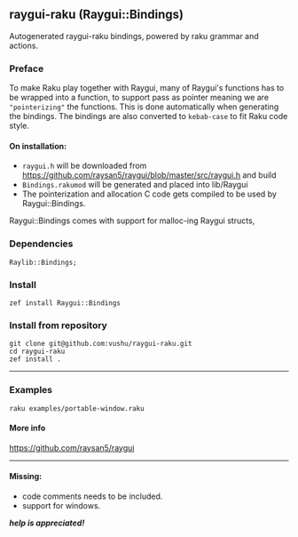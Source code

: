 ## raygui-raku (Raygui::Bindings)

Autogenerated raygui-raku bindings, powered by raku grammar and
actions.
### Preface
To make Raku play together with Raygui, many of Raygui's functions has to be wrapped into a function,
to support pass as pointer meaning we are `"pointerizing"` the functions. This is done automatically when generating the bindings.
The bindings are also converted to `kebab-case` to fit Raku code style.

#### On installation: 
- `raygui.h` will be downloaded from https://github.com/raysan5/raygui/blob/master/src/raygui.h and build
- `Bindings.rakumod` will be generated and placed into lib/Raygui 
- The pointerization and allocation C code gets compiled to be used by Raygui::Bindings.

Raygui::Bindings comes with support for malloc-ing Raygui structs, 

### Dependencies
```
Raylib::Bindings;
```

### Install
```
zef install Raygui::Bindings
```
### Install from repository
```
git clone git@github.com:vushu/raygui-raku.git
cd raygui-raku 
zef install .
```
---
### Examples
```
raku examples/portable-window.raku
```

#### More info  
https://github.com/raysan5/raygui

---

#### Missing:
- code comments needs to be included.
- support for windows.

***help is appreciated!***